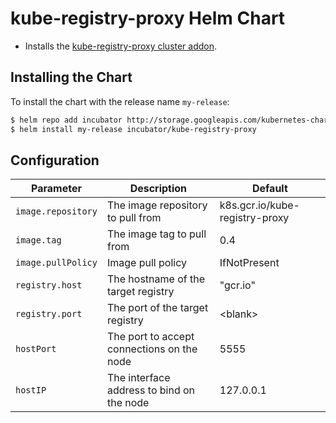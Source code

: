 # kube-registry-proxy Helm Chart

* Installs the [kube-registry-proxy cluster addon](https://github.com/kubernetes/kubernetes/tree/master/cluster/addons/registry).

## Installing the Chart

To install the chart with the release name `my-release`:

```bash
$ helm repo add incubator http://storage.googleapis.com/kubernetes-charts-incubator
$ helm install my-release incubator/kube-registry-proxy
```

## Configuration

| Parameter          | Description                                | Default                                      |
|--------------------|--------------------------------------------|----------------------------------------------|
| `image.repository` | The image repository to pull from          | k8s.gcr.io/kube-registry-proxy               |
| `image.tag`        | The image tag to pull from                 | 0.4                                          |
| `image.pullPolicy` | Image pull policy                          | IfNotPresent                                 |
| `registry.host`    | The hostname of the target registry        | "gcr.io"                                     |
| `registry.port`    | The port of the target registry            | \<blank>                                     |
| `hostPort`         | The port to accept connections on the node | 5555                                         |
| `hostIP`           | The interface address to bind on the node  | 127.0.0.1                                    |
